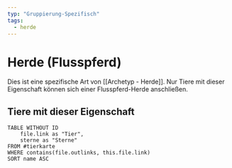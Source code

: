 ```yaml
---
typ: "Gruppierung-Spezifisch"
tags:
  - herde
---  
```

# Herde (Flusspferd)
Dies ist eine spezifische Art von [[Archetyp - Herde]]. Nur Tiere mit dieser Eigenschaft können sich einer Flusspferd-Herde anschließen. 

## Tiere mit dieser Eigenschaft  
```dataview 
TABLE WITHOUT ID   
	file.link as "Tier",   
	sterne as "Sterne" 
FROM #tierkarte 
WHERE contains(file.outlinks, this.file.link) 
SORT name ASC